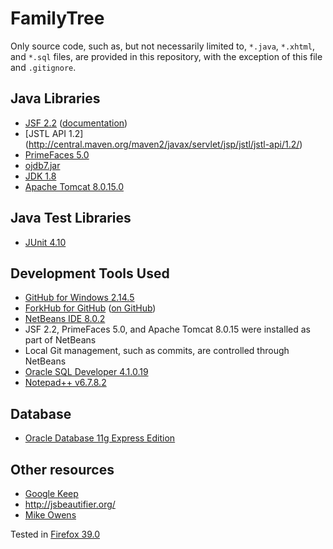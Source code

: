 # FamilyTree

Only source code, such as, but not necessarily limited to, `*.java`, `*.xhtml`, and `*.sql` files, are provided in this repository, with the exception of this file and `.gitignore`.

## Java Libraries

* [JSF 2.2](https://javaserverfaces.java.net/2.2/download.html) ([documentation](https://javaserverfaces.java.net/docs/2.2/))
* [JSTL API 1.2] (http://central.maven.org/maven2/javax/servlet/jsp/jstl/jstl-api/1.2/)
* [PrimeFaces 5.0](http://primefaces.org/downloads)
* [ojdb7.jar](http://www.oracle.com/technetwork/database/features/jdbc/jdbc-drivers-12c-download-1958347.html)
* [JDK 1.8](http://www.oracle.com/technetwork/java/javase/overview/index.html)
* [Apache Tomcat 8.0.15.0](https://tomcat.apache.org/download-80.cgi)

## Java Test Libraries

* [JUnit 4.10](http://junit.org/)

## Development Tools Used

* [GitHub for Windows 2.14.5](https://windows.github.com/)
* [ForkHub for GitHub](https://play.google.com/store/apps/details?id=jp.forkhub) ([on GitHub](https://github.com/jonan/ForkHub))
* [NetBeans IDE 8.0.2](https://netbeans.org/downloads/index.html)
 * JSF 2.2, PrimeFaces 5.0, and Apache Tomcat 8.0.15 were installed as part of NetBeans
 * Local Git management, such as commits, are controlled through NetBeans
* [Oracle SQL Developer 4.1.0.19](http://www.oracle.com/technetwork/developer-tools/sql-developer/overview/index-097090.html)
* [Notepad++ v6.7.8.2](https://notepad-plus-plus.org/)

## Database

* [Oracle Database 11g Express Edition](http://www.oracle.com/technetwork/database/database-technologies/express-edition/overview/index.html)

## Other resources

* [Google Keep](http://www.google.com/keep/)
* http://jsbeautifier.org/
* [Mike Owens](https://www.linkedin.com/profile/view?id=16163422)

Tested in [Firefox 39.0](https://www.mozilla.org/en-US/)
